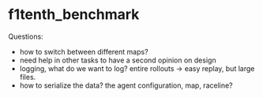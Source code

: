 # f1tenth_benchmark

Questions:
- how to switch between different maps? 
- need help in other tasks to have a second opinion on design
- logging, what do we want to log? entire rollouts -> easy replay, but large files.
- how to serialize the data? the agent configuration, map, raceline?